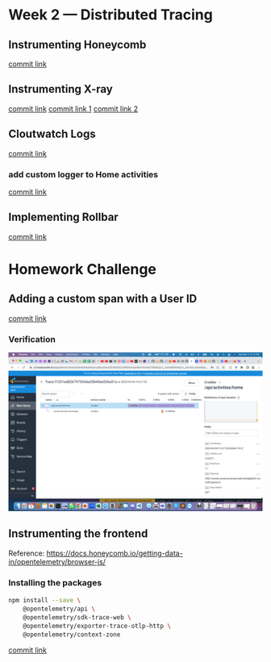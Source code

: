# Week 2 — Distributed Tracing

## Instrumenting Honeycomb
[commit link](https://github.com/oewete/aws-bootcamp-cruddur-2023/commit/c8f85c5494e24fb6caff7635d3750b2283edb0a0)

## Instrumenting X-ray
[commit link](https://github.com/oewete/aws-bootcamp-cruddur-2023/commit/bdab41cf7d083d2e994749c06c42ab181ea6dd85)
[commit link 1](https://github.com/oewete/aws-bootcamp-cruddur-2023/commit/a1724509ea878855b3ed6c744d8b6ecb27593567)
[commit link 2](https://github.com/oewete/aws-bootcamp-cruddur-2023/commit/e6051c903238bbaf55bafcba2ae499363e2d5a97)

## Cloutwatch Logs
[commit link](https://github.com/oewete/aws-bootcamp-cruddur-2023/commit/815bd82c8c244bdd723336d7cad85b93dcc49806)

### add custom logger to Home activities
[commit link](https://github.com/oewete/aws-bootcamp-cruddur-2023/commit/52de9c59058af95df908393dd81e891821bac0fd)


## Implementing Rollbar
[commit link](https://github.com/oewete/aws-bootcamp-cruddur-2023/commit/14112b5524b06d9be5a96ea79ea5d9ede8dec0e9)

# Homework Challenge

## Adding a custom span with a User ID
[commit link](https://github.com/oewete/aws-bootcamp-cruddur-2023/commit/89bb6a23bf32f910b544f1b551e02d3942d787c70)

### Verification
![honeycomb](https://github.com/oewete/aws-bootcamp-cruddur-2023/blob/main/_docs/assets/week2/honeycomb.png)

## Instrumenting the frontend
Reference: https://docs.honeycomb.io/getting-data-in/opentelemetry/browser-js/
### Installing the packages
```sh
npm install --save \
    @opentelemetry/api \
    @opentelemetry/sdk-trace-web \
    @opentelemetry/exporter-trace-otlp-http \
    @opentelemetry/context-zone
```
[commit link](https://github.com/oewete/aws-bootcamp-cruddur-2023/commit/6dccb501ebbf1422cb0fc6ca22d24e5dda4192f8)